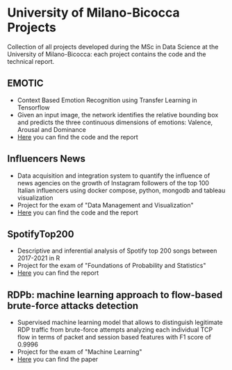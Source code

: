 # University of Milano-Bicocca Projects
Collection of all projects developed during the MSc in Data Science at the University of Milano-Bicocca: each project contains the code and the technical report.

## EMOTIC
- Context Based Emotion Recognition using Transfer Learning in Tensorflow
- Given an input image, the network identifies the relative bounding box and predicts the three continuous dimensions of emotions: Valence, Arousal and Dominance
- [Here](EMOTIC/) you can find the code and the report

## Influencers News
- Data acquisition and integration system to quantify the influence of news agencies on the growth of Instagram followers of the top 100 Italian influencers using docker compose, python, mongodb and tableau visualization
- Project for the exam of "Data Management and Visualization"
- [Here](InfluencersNews/) you can find the code and the report

## SpotifyTop200
- Descriptive and inferential analysis of Spotify top 200 songs between 2017-2021 in R
- Project for the exam of "Foundations of Probability and Statistics"
- [Here](SpotifyTop200/) you can find the report

## RDPb: machine learning approach to flow-based brute-force attacks detection
- Supervised machine learning model that allows to distinguish legitimate RDP traffic from brute-force attempts analyzing each individual TCP flow in terms of packet and session based features with F1 score of 0.9996
- Project for the exam of "Machine Learning"
- [Here](RDPb/ML_Project.pdf) you can find the paper
